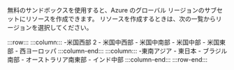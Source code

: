 無料のサンドボックスを使用すると、Azure のグローバル リージョンのサブセットにリソースを作成できます。 リソースを作成するときは、次の一覧からリージョンを選択してください。

:::row:::
    :::column:::
        -米国西部 2 - 米国中西部 - 米国中南部 - 米国中部 - 米国東部 - 西ヨーロッパ :::column-end:::
    :::column:::
        -東南アジア - 東日本 - ブラジル南部 - オーストラリア南東部 - インド中部 :::column-end:::
:::row-end:::